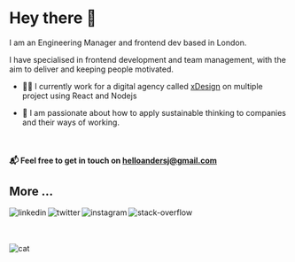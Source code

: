 # Hey there 👋
I am an Engineering Manager and frontend dev based in London.


I have specialised in frontend development and team management, with the aim to deliver and keeping people motivated.

- 👷‍♂️ I currently work for a digital agency called [xDesign](https://www.xdesign.com/) on multiple project using React and Nodejs

- 🌱 I am passionate about how to apply sustainable thinking to companies and their ways of working.

<br>

#### 📬 Feel free to get in touch on [helloandersj@gmail.com](mailto:helloandersj@gmail.com)



## More ...

[<img align="left" alt="linkedin" src="https://img.shields.io/badge/linkedin-%230077B5.svg?&style=for-the-badge&logo=linkedin&logoColor=white" style="margin-bottom: 10px"/>](https://www.linkedin.com/in/%F0%9F%95%B4anders-jensen-b8520240/)

[<img align="left" alt="twitter" src="https://img.shields.io/badge/twitter-%231DA1F2.svg?&style=for-the-badge&logo=twitter&logoColor=white" style="margin-bottom: 10px" />](https://twitter.com/WebanasDesign)

[<img align="left" alt="instagram" src="https://img.shields.io/badge/instagram-%23E4405F.svg?&style=for-the-badge&logo=instagram&logoColor=white" style="margin-bottom: 10px" />](https://www.instagram.com/helloandersj/)

[<img align="left" alt="stack-overflow" src="https://img.shields.io/badge/stack%20overflow-FE7A16?logo=stack-overflow&logoColor=white&style=for-the-badge" style="margin-bottom: 10px" />](https://stackoverflow.com/users/1908112/anas)
<br>
<br>
<br>

<img alt="cat" src="https://media.giphy.com/media/heIX5HfWgEYlW/giphy.gif" style="margin-bottom: 10px"/>

